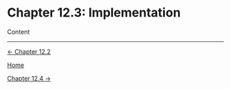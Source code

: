 # Chapter 12.3: Implementation

Content

---

[← Chapter 12.2](Chapter%2012%20b04c6.md)

[Home](../../AiredDev%20b02d5/Notes%20on%20M%2061e3e.md)

[Chapter 12.4 →](Chapter%2012%20ae26a.md)